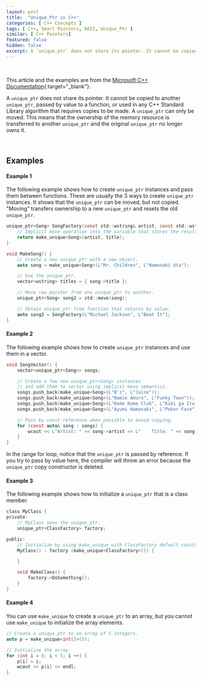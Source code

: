 ```yaml
---
layout: post
title:  "Unique_Ptr in C++"
categories: [ C++ Concepts ]
tags: [ C++, Smart Pointers, RAII, Unique_Ptr ]
similar: [ C++ Pointers]
featured: false
hidden: false
excerpt: A `unique_ptr` does not share its pointer. It cannot be copied to another `unique_ptr`, passed by value to a function, or used in any C++ Standard Library algorithm that requires copies to be made.
---
```


<br />

This article and the examples are from the [Microsoft C++ Documentation](https://docs.microsoft.com/en-us/cpp/cpp/how-to-create-and-use-unique-ptr-instances?view=msvc-160){:target="_blank"}. 

A `unique_ptr` does not share its pointer. It cannot be copied to another `unique_ptr`, passed by value to a function, or used in any C++ Standard Library algorithm that requires copies to be made. A `unique_ptr` can only be moved. This means that the ownership of the memory resource is transferred to another `unique_ptr` and the original `unique_ptr` no longer owns it.



<br />

## Examples

#### Example 1

The following example shows how to create `unique_ptr` instances and pass them between functions. These are usually the 3 ways to create `unique_ptr` instances. It shows that the `unique_ptr` can be moved, but not copied. "Moving" transfers ownership to a new `unique_ptr` and resets the old `unique_ptr`.

```c
unique_ptr<Song> SongFactory(const std::wstring& artist, const std::wstring& title) {
    // Implicit move operation into the variable that stores the result.
    return make_unique<Song>(artist, title);
}

void MakeSong() {
    // Create a new unique_ptr with a new object.
    auto song = make_unique<Song>(L"Mr. Children", L"Namonaki Uta");

    // Use the unique_ptr.
    vector<wstring> titles = { song->title };

    // Move raw pointer from one unique_ptr to another.
    unique_ptr<Song> song2 = std::move(song);

    // Obtain unique_ptr from function that returns by value.
    auto song3 = SongFactory(L"Michael Jackson", L"Beat It");
}
```

#### Example 2

The following example shows how to create `unique_ptr` instances and use them in a vector.
```c
void SongVector() {
    vector<unique_ptr<Song>> songs;

    // Create a few new unique_ptr<Song> instances
    // and add them to vector using implicit move semantics.
    songs.push_back(make_unique<Song>(L"B'z", L"Juice"));
    songs.push_back(make_unique<Song>(L"Namie Amuro", L"Funky Town"));
    songs.push_back(make_unique<Song>(L"Kome Kome Club", L"Kimi ga Iru Dake de"));
    songs.push_back(make_unique<Song>(L"Ayumi Hamasaki", L"Poker Face"));

    // Pass by const reference when possible to avoid copying.
    for (const auto& song : songs) {
        wcout << L"Artist: " << song->artist << L"    Title: " << song->title << endl;
    }
}
```

In the range for loop, notice that the `unique_ptr` is passed by reference. If you try to pass by value here, the compiler will throw an error because the `unique_ptr` copy constructor is deleted.


#### Example 3

The following example shows how to initialize a `unique_ptr` that is a class member.
```c
class MyClass {
private:
    // MyClass owns the unique_ptr.
    unique_ptr<ClassFactory> factory;

public:
    // Initialize by using make_unique with ClassFactory default constructor.
    MyClass() : factory (make_unique<ClassFactory>()) {

    }

    void MakeClass() {
        factory->DoSomething();
    }
}
```

#### Example 4

You can use `make_unique` to create a `unique_ptr` to an array, but you cannot use `make_unique` to initialize the array elements.

```c
// Create a unique_ptr to an array of 5 integers.
auto p = make_unique<int[]>(5);

// Initialize the array.
for (int i = 0; i < 5; i ++) {
    p[i] = i;
    wcout << p[i] << endl;
}
```





